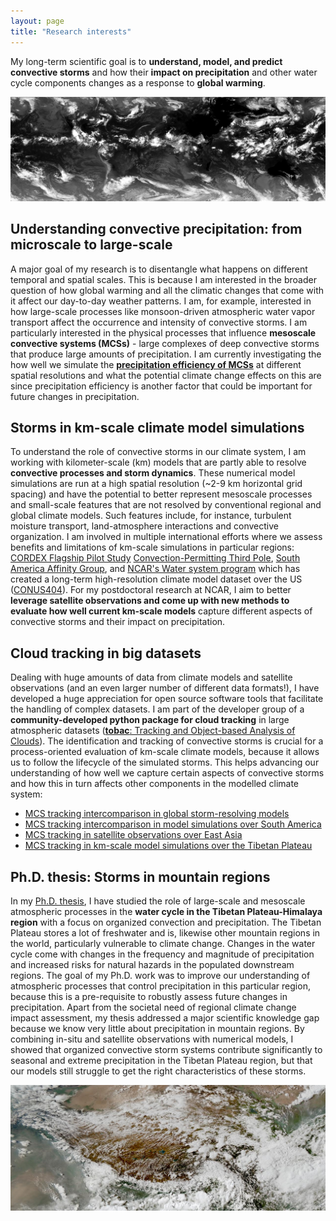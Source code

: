 ```yaml
---
layout: page
title: "Research interests"
---
```



My long-term scientific goal is to **understand, model, and predict convective storms** and how their **impact on precipitation** and other water cycle components changes as a response to **global warming**. 

![Satellite Clouds](satellite_clouds.png)

## Understanding convective precipitation: from microscale to large-scale

A major goal of my research is to disentangle what happens on different temporal and spatial scales. This is because I am interested in the broader question of how global warming and all the climatic changes that come with it affect our day-to-day weather patterns. I am, for example, interested in how large-scale processes like monsoon-driven atmospheric water vapor transport affect the occurrence and intensity of convective storms. I am particularly interested in the physical processes that influence **mesoscale convective systems (MCSs)** - large complexes of deep convective storms that produce large amounts of precipitation. I am currently investigating the how well we simulate the **[precipitation efficiency of MCSs](https://www.authorea.com/users/799143/articles/1200653-simulating-precipitation-efficiency-across-the-deep-convective-gray-zone?__cf_chl_tk=nOSqO2mJQc8h2GJ.LTRmROJ.BAydVrlBiUKx_w6K0qI-1733241836-1.0.1.1-m.fOt8aQlvV8uFEro82VWqKi.RshDAQ_A3JuoGgsdys)** at different spatial resolutions and what the potential climate change effects on this are since precipitation efficiency is another factor that could be important for future changes in precipitation. 


## Storms in km-scale climate model simulations 

To understand the role of convective storms in our climate system, I am working with kilometer-scale (km) models that are partly able to resolve **convective processes and storm dynamics**. These numerical model simulations are run at a high spatial resolution (~2-9 km horizontal grid spacing) and have the potential to better represent mesoscale processes and small-scale features that are not resolved by conventional regional and global climate models. Such features include, for instance, turbulent moisture transport, land-atmosphere interactions and convective organization. I am involved in multiple international efforts where we assess benefits and limitations of km-scale simulations in particular regions: [CORDEX Flagship Pilot Study](https://cordex.org/experiment-guidelines/flagship-pilot-studies/) [Convection-Permitting Third Pole](http://rcg.gvc.gu.se/cordex_fps_cptp/), [South America Affinity Group](https://ral.ucar.edu/projects/south-america-affinity-group-saag), and [NCAR's Water system program](https://ral.ucar.edu/hap/water-systems-program) which has created a long-term high-resolution climate model dataset over the US ([CONUS404](https://rda.ucar.edu/datasets/d559000/)). For my postdoctoral research at NCAR, I aim to better **leverage satellite observations and come up with new methods to evaluate how well current km-scale models** capture different aspects of convective storms and their impact on precipitation. 


## Cloud tracking in big datasets

Dealing with huge amounts of data from climate models and satellite observations (and an even larger number of different
data formats!), I have developed a huge appreciation for open source software tools that facilitate the handling of complex datasets. I am part of the developer group of a **community-developed python package for cloud tracking** in large atmospheric datasets ([**tobac**: Tracking and Object-based Analysis of Clouds](https://github.com/tobac-project/tobac)). The identification and tracking of convective storms is crucial for a process-oriented evaluation of km-scale climate models, because it allows us to follow the lifecycle of the simulated storms. This helps advancing our understanding of how well we capture certain aspects of convective storms and how this in turn affects other components in the modelled climate system:

* [MCS tracking intercomparison in global storm-resolving models](https://essopenarchive.org/users/532574/articles/1215683-mesoscale-convective-systems-tracking-method-intercomparison-mcsmip-application-to-dyamond-global-km-scale-simulations)
* [MCS tracking intercomparison in model simulations over South America](https://agupubs.onlinelibrary.wiley.com/doi/10.1029/2023JD040254)
* [MCS tracking in satellite observations over East Asia](https://agupubs.onlinelibrary.wiley.com/doi/full/10.1029/2021JD035279#:~:text=Mesoscale%20convective%20systems%20(MCSs)%20have,well%20understood%20in%20this%20location.)
* [MCS tracking in km-scale model simulations over the Tibetan Plateau](https://journals.ametsoc.org/view/journals/clim/36/17/JCLI-D-22-0240.1.xml)


## Ph.D. thesis: Storms in mountain regions 

In my [Ph.D. thesis](https://gupea.ub.gu.se/handle/2077/75117?show=full), I have studied the role of large-scale and mesoscale atmospheric processes in the **water cycle in the Tibetan Plateau-Himalaya region** with a focus on organized convection and precipitation. The Tibetan Plateau stores a lot of freshwater and is, likewise other mountain regions in the world, particularly vulnerable to climate change. Changes in the water cycle come with changes in the frequency and magnitude of precipitation and increased risks for natural hazards in the populated downstream regions. The goal of my Ph.D. work was to improve our understanding of atmospheric processes that control precipitation in this particular region, because this is a pre-requisite to robustly assess future changes in precipitation. Apart from the societal need of regional climate change impact assessment, my thesis addressed a major scientific knowledge gap because we know very little about precipitation in mountain regions. By combining in-situ and satellite observations with numerical models, I showed that organized convective storm systems contribute significantly to seasonal and extreme precipitation in the Tibetan Plateau region, but that our models still struggle to get the right characteristics of these storms.

![](tibetan_plateau_clouds.jpeg)








